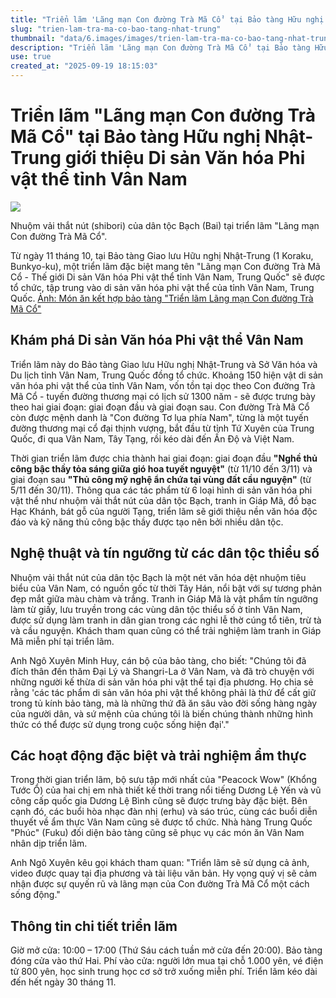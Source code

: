 ```yaml
---
title: "Triển lãm 'Lãng mạn Con đường Trà Mã Cổ' tại Bảo tàng Hữu nghị Nhật-Trung"
slug: "trien-lam-tra-ma-co-bao-tang-nhat-trung"
thumbnail: "data/6.images/images/trien-lam-tra-ma-co-bao-tang-nhat-trung.webp"
description: "Triển lãm 'Lãng mạn Con đường Trà Mã Cổ' tại Bảo tàng Hữu nghị Nhật-Trung giới thiệu khoảng 150 hiện vật di sản văn hóa phi vật thể của tỉnh Vân Nam, Trung Quốc."
use: true
created_at: "2025-09-19 18:15:03"
---
```


# Triển lãm "Lãng mạn Con đường Trà Mã Cổ" tại Bảo tàng Hữu nghị Nhật-Trung giới thiệu Di sản Văn hóa Phi vật thể tỉnh Vân Nam

![](/images/20250919-00000050-minkei-000-4-view.webp)

Nhuộm vải thắt nút (shibori) của dân tộc Bạch (Bai) tại triển lãm "Lãng mạn Con đường Trà Mã Cổ".

Từ ngày 11 tháng 10, tại Bảo tàng Giao lưu Hữu nghị Nhật-Trung (1 Koraku, Bunkyo-ku), một triển lãm đặc biệt mang tên "Lãng mạn Con đường Trà Mã Cổ - Thế giới Di sản Văn hóa Phi vật thể tỉnh Vân Nam, Trung Quốc" sẽ được tổ chức, tập trung vào di sản văn hóa phi vật thể của tỉnh Vân Nam, Trung Quốc.
[Ảnh: Món ăn kết hợp bảo tàng "Triển lãm Lãng mạn Con đường Trà Mã Cổ"](https://bunkyo.keizai.biz/photoflash/2178/)

## Khám phá Di sản Văn hóa Phi vật thể Vân Nam

Triển lãm này do Bảo tàng Giao lưu Hữu nghị Nhật-Trung và Sở Văn hóa và Du lịch tỉnh Vân Nam, Trung Quốc đồng tổ chức. Khoảng 150 hiện vật di sản văn hóa phi vật thể của tỉnh Vân Nam, vốn tồn tại dọc theo Con đường Trà Mã Cổ - tuyến đường thương mại có lịch sử 1300 năm - sẽ được trưng bày theo hai giai đoạn: giai đoạn đầu và giai đoạn sau. Con đường Trà Mã Cổ còn được mệnh danh là "Con đường Tơ lụa phía Nam", từng là một tuyến đường thương mại cổ đại thịnh vượng, bắt đầu từ tỉnh Tứ Xuyên của Trung Quốc, đi qua Vân Nam, Tây Tạng, rồi kéo dài đến Ấn Độ và Việt Nam.

Thời gian triển lãm được chia thành hai giai đoạn: giai đoạn đầu **"Nghề thủ công bậc thầy tỏa sáng giữa gió hoa tuyết nguyệt"** (từ 11/10 đến 3/11) và giai đoạn sau **"Thủ công mỹ nghệ ẩn chứa tại vùng đất cầu nguyện"** (từ 5/11 đến 30/11). Thông qua các tác phẩm từ 6 loại hình di sản văn hóa phi vật thể như nhuộm vải thắt nút của dân tộc Bạch, tranh in Giáp Mã, đồ bạc Hạc Khánh, bát gỗ của người Tạng, triển lãm sẽ giới thiệu nền văn hóa độc đáo và kỹ năng thủ công bậc thầy được tạo nên bởi nhiều dân tộc.

## Nghệ thuật và tín ngưỡng từ các dân tộc thiểu số

Nhuộm vải thắt nút của dân tộc Bạch là một nét văn hóa dệt nhuộm tiêu biểu của Vân Nam, có nguồn gốc từ thời Tây Hán, nổi bật với sự tương phản đẹp mắt giữa màu chàm và trắng. Tranh in Giáp Mã là vật phẩm tín ngưỡng làm từ giấy, lưu truyền trong các vùng dân tộc thiểu số ở tỉnh Vân Nam, được sử dụng làm tranh in dân gian trong các nghi lễ thờ cúng tổ tiên, trừ tà và cầu nguyện. Khách tham quan cũng có thể trải nghiệm làm tranh in Giáp Mã miễn phí tại triển lãm.

Anh Ngô Xuyên Minh Huy, cán bộ của bảo tàng, cho biết: "Chúng tôi đã đích thân đến thăm Đại Lý và Shangri-La ở Vân Nam, và đã trò chuyện với những người kế thừa di sản văn hóa phi vật thể tại địa phương. Họ chia sẻ rằng 'các tác phẩm di sản văn hóa phi vật thể không phải là thứ để cất giữ trong tủ kính bảo tàng, mà là những thứ đã ăn sâu vào đời sống hàng ngày của người dân, và sứ mệnh của chúng tôi là biến chúng thành những hình thức có thể được sử dụng trong cuộc sống hiện đại'."

## Các hoạt động đặc biệt và trải nghiệm ẩm thực

Trong thời gian triển lãm, bộ sưu tập mới nhất của "Peacock Wow" (Khổng Tước Ổ) của hai chị em nhà thiết kế thời trang nổi tiếng Dương Lệ Yến và vũ công cấp quốc gia Dương Lệ Bình cũng sẽ được trưng bày đặc biệt. Bên cạnh đó, các buổi hòa nhạc đàn nhị (erhu) và sáo trúc, cùng các buổi diễn thuyết về ẩm thực Vân Nam cũng sẽ được tổ chức. Nhà hàng Trung Quốc "Phúc" (Fuku) đối diện bảo tàng cũng sẽ phục vụ các món ăn Vân Nam nhân dịp triển lãm.

Anh Ngô Xuyên kêu gọi khách tham quan: "Triển lãm sẽ sử dụng cả ảnh, video được quay tại địa phương và tài liệu văn bản. Hy vọng quý vị sẽ cảm nhận được sự quyến rũ và lãng mạn của Con đường Trà Mã Cổ một cách sống động."

## Thông tin chi tiết triển lãm

Giờ mở cửa: 10:00 – 17:00 (Thứ Sáu cách tuần mở cửa đến 20:00).
Bảo tàng đóng cửa vào thứ Hai.
Phí vào cửa: người lớn mua tại chỗ 1.000 yên, vé điện tử 800 yên, học sinh trung học cơ sở trở xuống miễn phí.
Triển lãm kéo dài đến hết ngày 30 tháng 11.